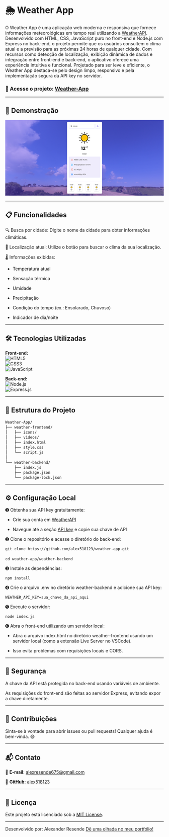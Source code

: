 # 🌦️ Weather App

O Weather App é uma aplicação web moderna e responsiva que fornece informações meteorológicas em tempo real utilizando a [WeatherAPI](https://www.weatherapi.com/). Desenvolvido com HTML, CSS, JavaScript puro no front-end e Node.js com Express no back-end, o projeto permite que os usuários consultem o clima atual e a previsão para as próximas 24 horas de qualquer cidade. Com recursos como detecção de localização, exibição dinâmica de dados e integração entre front-end e back-end, o aplicativo oferece uma experiência intuitiva e funcional. Projetado para ser leve e eficiente, o Weather App destaca-se pelo design limpo, responsivo e pela implementação segura da API key no servidor.

### 🔗 Acesse o projeto: [Weather-App](https://weather-application-pedb.onrender.com/)

---

## 📸 Demonstração

![Preview do projeto](.github/preview.png)

---

## 📋 Funcionalidades

🔍 Busca por cidade: Digite o nome da cidade para obter informações climáticas.

📍 Localização atual: Utilize o botão para buscar o clima da sua localização.

🌡️ Informações exibidas:

- Temperatura atual

- Sensação térmica

- Umidade

- Precipitação

- Condição do tempo (ex.: Ensolarado, Chuvoso)

- Indicador de dia/noite

---

## 🛠️ Tecnologias Utilizadas

**Front-end:**  
![HTML5](https://img.shields.io/badge/HTML5-E34F26?style=for-the-badge&logo=html5&logoColor=white)  
![CSS3](https://img.shields.io/badge/CSS3-1572B6?style=for-the-badge&logo=css3&logoColor=white)  
![JavaScript](https://img.shields.io/badge/JavaScript-F7DF1E?style=for-the-badge&logo=javascript&logoColor=black)

**Back-end:**  
![Node.js](https://img.shields.io/badge/Node.js-339933?style=for-the-badge&logo=nodedotjs&logoColor=white)  
![Express.js](https://img.shields.io/badge/Express.js-000000?style=for-the-badge&logo=express&logoColor=white)

---

## 📁 Estrutura do Projeto
```
Weather-App/
├── weather-frontend/
│   ├── icons/
│   ├── videos/
│   ├── index.html
│   ├── style.css
│   └── script.js
│
└── weather-backend/
    ├── index.js
    ├── package.json
    └── package-lock.json
```
---

## ⚙️ Configuração Local

➊ Obtenha sua API key gratuitamente:

- Crie sua conta em [WeatherAPI](https://www.weatherapi.com/signup.aspx)

- Navegue até a seção [API key](https://www.weatherapi.com/my) e copie sua chave de API


➋ Clone o repositório e acesse o diretório do back-end:
```
git clone https://github.com/alex518123/weather-app.git

cd weather-app/weather-backend
```

➌  Instale as dependências:
```
npm install
```

➍ Crie o arquivo .env no diretório weather-backend e adicione sua API key:
```
WEATHER_API_KEY=sua_chave_da_api_aqui
```

➎ Execute o servidor:
```
node index.js
```

➏  Abra o front-end utilizando um servidor local:

- Abra o arquivo index.html no diretório weather-frontend usando um servidor local (como a extensão Live Server no VSCode).

- Isso evita problemas com requisições locais e CORS.

---

## 🔐 Segurança

A chave da API está protegida no back-end usando variáveis de ambiente.

As requisições do front-end são feitas ao servidor Express, evitando expor a chave diretamente.

---

## 🤝 Contribuições

Sinta-se à vontade para abrir issues ou pull requests! Qualquer ajuda é bem-vinda. 😄

---

## 📬 Contato

📧 **E-mail:** alexresende675@gmail.com

🐙 **GitHub:** [alex518123](https://github.com/alex518123)

---

## 📄 Licença

Este projeto está licenciado sob a [MIT License](https://opensource.org/licenses/MIT).

---

Desenvolvido por: Alexander Resende [Dê uma olhada no meu portfólio!]()